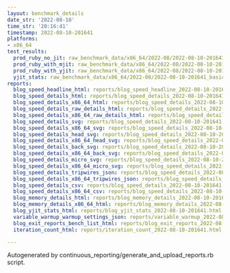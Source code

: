 ```yaml
---
layout: benchmark_details
date_str: '2022-08-10'
time_str: '20:16:41'
timestamp: 2022-08-10-201641
platforms:
- x86_64
test_results:
  prod_ruby_no_jit: raw_benchmark_data/x86_64/2022-08/2022-08-10-201641_basic_benchmark_prod_ruby_no_jit.json
  prod_ruby_with_mjit: raw_benchmark_data/x86_64/2022-08/2022-08-10-201641_basic_benchmark_prod_ruby_with_mjit.json
  prod_ruby_with_yjit: raw_benchmark_data/x86_64/2022-08/2022-08-10-201641_basic_benchmark_prod_ruby_with_yjit.json
  yjit_stats: raw_benchmark_data/x86_64/2022-08/2022-08-10-201641_basic_benchmark_yjit_stats.json
reports:
  blog_speed_headline_html: reports/blog_speed_headline_2022-08-10-201641.html
  blog_speed_details_html: reports/blog_speed_details_2022-08-10-201641.html
  blog_speed_details_x86_64_html: reports/blog_speed_details_2022-08-10-201641.x86_64.html
  blog_speed_details_raw_details_html: reports/blog_speed_details_2022-08-10-201641.raw_details.html
  blog_speed_details_x86_64_raw_details_html: reports/blog_speed_details_2022-08-10-201641.x86_64.raw_details.html
  blog_speed_details_svg: reports/blog_speed_details_2022-08-10-201641.svg
  blog_speed_details_x86_64_svg: reports/blog_speed_details_2022-08-10-201641.x86_64.svg
  blog_speed_details_head_svg: reports/blog_speed_details_2022-08-10-201641.head.svg
  blog_speed_details_x86_64_head_svg: reports/blog_speed_details_2022-08-10-201641.x86_64.head.svg
  blog_speed_details_back_svg: reports/blog_speed_details_2022-08-10-201641.back.svg
  blog_speed_details_x86_64_back_svg: reports/blog_speed_details_2022-08-10-201641.x86_64.back.svg
  blog_speed_details_micro_svg: reports/blog_speed_details_2022-08-10-201641.micro.svg
  blog_speed_details_x86_64_micro_svg: reports/blog_speed_details_2022-08-10-201641.x86_64.micro.svg
  blog_speed_details_tripwires_json: reports/blog_speed_details_2022-08-10-201641.tripwires.json
  blog_speed_details_x86_64_tripwires_json: reports/blog_speed_details_2022-08-10-201641.x86_64.tripwires.json
  blog_speed_details_csv: reports/blog_speed_details_2022-08-10-201641.csv
  blog_speed_details_x86_64_csv: reports/blog_speed_details_2022-08-10-201641.x86_64.csv
  blog_memory_details_html: reports/blog_memory_details_2022-08-10-201641.html
  blog_memory_details_x86_64_html: reports/blog_memory_details_2022-08-10-201641.x86_64.html
  blog_yjit_stats_html: reports/blog_yjit_stats_2022-08-10-201641.html
  variable_warmup_warmup_settings_json: reports/variable_warmup_2022-08-10-201641.warmup_settings.json
  blog_exit_reports_bench_list_html: reports/blog_exit_reports_2022-08-10-201641.bench_list.html
  iteration_count_html: reports/iteration_count_2022-08-10-201641.html

---
```

Autogenerated by continuous_reporting/generate_and_upload_reports.rb script.
